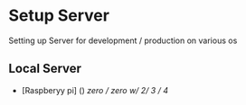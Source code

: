 # Setup Server
Setting up Server for development / production on various os

## Local Server
- [Raspberyy pi] () *zero / zero w/ 2/ 3 / 4*
